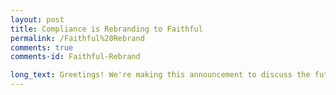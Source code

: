 ```yaml
---
layout: post
title: Compliance is Rebranding to Faithful
permalink: /Faithful%20Rebrand
comments: true
comments-id: Faithful-Rebrand

long_text: Greetings! We're making this announcement to discuss the future of our community, which includes Compliance and Classic Faithful. You might have noticed that several Compliance social media, such as our Discord servers and Twitter account, have been referred to as "Faithful / Compliance". This was because we wanted to casually let our user base know that we are starting to transition away from Compliance and towards the Faithful brand name. We are proud to officially announce our rebrand as we take the mantle that Vattic started in 2010.<br><br>Let us reiterate – The project that used to be called Compliance, along with all its subsidiaries, is, effective immediately, officially being renamed to Faithful, ushering in a new era for the resource pack – one of legitimate administration and community involvement, that hasn’t been seen in years.<br><br>There will not be any other changes to Compliance, aside from branding. We want to make this as clear as possible&#58; our founding values of being a non-profit, open-source, community-driven resource pack, that allows anyone to contribute, are what makes our community and resource packs so great. <strong>We will never step away from those key values.</strong><br><br>It’s worth mentioning that our new non-text logos are temporary and, if the community wills it so, will be replaced via public voting. We will announce more information on this over in our <a href="https://discord.gg/sN9YRQbBv7">Discord server</a> when the time comes.<br><br>Additionally, we will eventually be switching over to the URL <strong>faithfulpack.net</strong> soon while our current URL (compliancepack.net) will redirect to it.<br><br>The rebrand will roll out over time. This means that, while the easiest stuff has already been completed, there still might be a few things that will use legacy branding for the time being.<br><br><strong><i>What about Classic Faithful?</i></strong><br>Classic Faithful has already rebranded from its original name "Emulated Vattic" a couple of months back, while the Classic Faithful and Compliance Staff Teams formally merged shortly thereafter. With Compliance rebranding to Faithful and the further integration of Classic Faithful into our resource pack family, we will also begin to offer Classic Faithful 32x and 64x on the website, alongside Legacy Vattic versions of Faithful and his 32x Programmer Art-based resource packs for all versions.<br><br>Unfortunately, we haven’t been able to get the ‘Faithful’ resource pack, managed by Kraineff, off the Bedrock Marketplace as of the writing of this announcement. It was never endorsed by Vattic, the original creator of Faithful, and used textures that it had no permission to use in the first place. This means that Kraineff’s resource pack was never officially licensed for use or for commercial gain to him. If you want to learn more about this, please watch <a href="https://youtu.be/kgZYBTlwaVs">this YouTube video</a>, and for the time being <strong>do not buy Kraineff’s resource pack on the Marketplace.</strong><br><br><strong><i>I still have questions</i></strong><br>We completely understand, so we are willing to answer most questions that were not covered in this announcement. Just ask in the <a href="https://discord.com/channels/773983706582482946/953844515809136710">#help-and-support</a> channel on our Discord server and we’ll try to get back to you as soon as possible.<br><br>That’s all from us for now! Here’s to a new, fruitful era for Faithful!
---
```

